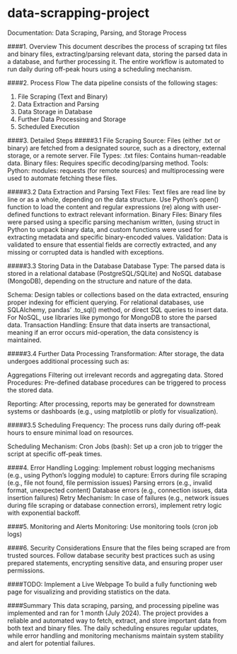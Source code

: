 # data-scrapping-project
Documentation: Data Scraping, Parsing, and Storage Process

####1. Overview
This document describes the process of scraping txt files and binary files, extracting/parsing relevant data, storing the parsed data in a database, and further processing it. The entire workflow is automated to run daily during off-peak hours using a scheduling mechanism.

####2. Process Flow
The data pipeline consists of the following stages:
1. File Scraping (Text and Binary)
2. Data Extraction and Parsing
3. Data Storage in Database
4. Further Data Processing and Storage
5. Scheduled Execution


####3. Detailed Steps
#####3.1 File Scraping
Source: Files (either .txt or binary) are fetched from a designated source, such as a directory, external storage, or a remote server.
File Types:
.txt files: Contains human-readable data.
Binary files: Requires specific decoding/parsing method.
Tools: Python: modules: requests (for remote sources) and multiprocessing were used to automate fetching these files.

#####3.2 Data Extraction and Parsing
Text Files:
Text files are read line by line or as a whole, depending on the data structure.
Use Python’s open() function to load the content and regular expressions (re) along with user-defined functions to extract relevant information.
Binary Files:
Binary files were parsed using a specific parsing mechanism written, (using struct in Python to unpack binary data, and custom functions were used for extracting metadata and specific binary-encoded values.
Validation: Data is validated to ensure that essential fields are correctly extracted, and any missing or corrupted data is handled with exceptions.

#####3.3 Storing Data in the Database
Database Type: The parsed data is stored in a relational database (PostgreSQL/SQLite) and NoSQL database (MongoDB), depending on the structure and nature of the data.

Schema:
Design tables or collections based on the data extracted, ensuring proper indexing for efficient querying.
For relational databases, use SQLAlchemy, pandas’ .to_sql() method, or direct SQL queries to insert data.
For NoSQL, use libraries like pymongo for MongoDB to store the parsed data.
Transaction Handling: Ensure that data inserts are transactional, meaning if an error occurs mid-operation, the data consistency is maintained.

#####3.4 Further Data Processing
Transformation: After storage, the data undergoes additional processing such as:

Aggregations
Filtering out irrelevant records and aggregating data.
Stored Procedures: Pre-defined database procedures can be triggered to process the stored data.

Reporting: After processing, reports may be generated for downstream systems or dashboards (e.g., using matplotlib or plotly for visualization).

#####3.5 Scheduling
Frequency: The process runs daily during off-peak hours to ensure minimal load on resources.

Scheduling Mechanism:
Cron Jobs (bash): Set up a cron job to trigger the script at specific off-peak times.

####4. Error Handling
Logging: Implement robust logging mechanisms (e.g., using Python’s logging module) to capture:
Errors during file scraping (e.g., file not found, file permission issues)
Parsing errors (e.g., invalid format, unexpected content)
Database errors (e.g., connection issues, data insertion failures)
Retry Mechanism: In case of failures (e.g., network issues during file scraping or database connection errors), implement retry logic with exponential backoff.

####5. Monitoring and Alerts
Monitoring: Use monitoring tools (cron job logs)

####6. Security Considerations
Ensure that the files being scraped are from trusted sources.
Follow database security best practices such as using prepared statements, encrypting sensitive data, and ensuring proper user permissions.

####TODO: Implement a Live Webpage
To build a fully functioning web page for visualizing and providing statistics on the data.

####Summary
This data scraping, parsing, and processing pipeline was implemented and ran for 1 month (July 2024). The project provides a reliable and automated way to fetch, extract, and store important data from both text and binary files. The daily scheduling ensures regular updates, while error handling and monitoring mechanisms maintain system stability and alert for potential failures.


